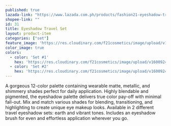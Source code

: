 ```yaml
---
published: true
lazada-link: "https://www.lazada.com.ph/products/fashion21-eyeshadow-travel-set-i1228486729-s4385198554.html?spm=a2o4l.seller.list.7.7d866cc9pnxa9i&mp=1"
shopee-link: ""
id: 31
title: Eyeshadow Travel Set
layout: product-item
categories: ["set"] 
feature_image: 'https://res.cloudinary.com/f21cosmetics/image/upload/v1600921346/travel-set_khk3mt.jpg'
color_image: true
colors:
  - color: 'Set #1'
    hex: 'https://res.cloudinary.com/f21cosmetics/image/upload/v1600924448/travel-set-1_u6we5q.jpg'
  - color: 'Set #2'
    hex: 'https://res.cloudinary.com/f21cosmetics/image/upload/v1600924448/travel-set-2_v73lob.jpg'
---
```

A gorgeous 12-color palette containing wearable matte, metallic, and shimmery shades perfect for daily application. Highly blendable and pigmented, the eyeshadow palette delivers true color pay-off with minimal fall-out. Mix and match various shades for blending, transitioning, and highlighting to create unique eye makeup looks. Available in 2 different travel eyeshadow sets: earth and vibrant tones. Includes an eyeshadow brush for even and effortless application wherever you go.
